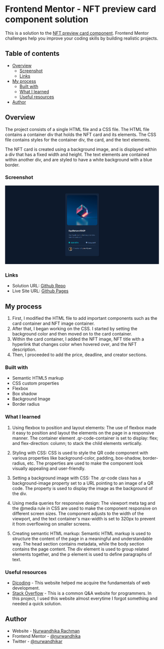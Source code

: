 # Frontend Mentor - NFT preview card component solution

This is a solution to the [NFT preview card component](https://www.frontendmentor.io/challenges/nft-preview-card-component-SbdUL_w0U). Frontend Mentor challenges help you improve your coding skills by building realistic projects.

## Table of contents

- [Overview](#overview)
  - [Screenshot](#screenshot)
  - [Links](#links)
- [My process](#my-process)
  - [Built with](#built-with)
  - [What I learned](#what-i-learned)
  - [Useful resources](#useful-resources)
- [Author](#author)

## Overview

The project consists of a single HTML file and a CSS file. The HTML file contains a container div that holds the NFT card and its elements. The CSS file contains styles for the container div, the card, and the text elements.

The NFT card is created using a background image, and is displayed within a div that has a fixed width and height. The text elements are contained within another div, and are styled to have a white background with a blue border.

### Screenshot

![](./screenshot-nft.png)

### Links

- Solution URL: [Github Repo](https://github.com/nurwandhika/nft-preview-card)
- Live Site URL: [Github Pages](https://your-live-site-url.com)

## My process

1. First, I modified the HTML file to add important components such as the card container and NFT image container.
2. After that, I began working on the CSS. I started by setting the background color and then moved on to the card container.
3. Within the card container, I added the NFT image, NFT title with a hyperlink that changes color when hovered over, and the NFT description.
4. Then, I proceeded to add the price, deadline, and creator sections.

### Built with

- Semantic HTML5 markup
- CSS custom properties
- Flexbox
- Box shadow
- Background Image
- Border radius

### What I learned

1. Using flexbox to position and layout elements:
   The use of flexbox made it easy to position and layout the elements on the page in a responsive manner. The container element .qr-code-container is set to display: flex; and flex-direction: column; to stack the child elements vertically.

2. Styling with CSS:
   CSS is used to style the QR code component with various properties like background-color, padding, box-shadow, border-radius, etc. The properties are used to make the component look visually appealing and user-friendly.

3. Setting a background image with CSS:
   The .qr-code class has a background-image property set to a URL pointing to an image of a QR code. The property is used to display the image as the background of the div.

4. Using media queries for responsive design:
   The viewport meta tag and the @media rule in CSS are used to make the component responsive on different screen sizes. The component adjusts to the width of the viewport, and the text container's max-width is set to 320px to prevent it from overflowing on smaller screens.

5. Creating semantic HTML markup:
   Semantic HTML markup is used to structure the content of the page in a meaningful and understandable way. The head section contains metadata, while the body section contains the page content. The div element is used to group related elements together, and the p element is used to define paragraphs of text.

### Useful resources

- [Dicoding](https://www.dicoding.com/) - This website helped me acquire the fundamentals of web development.
- [Stack Overflow](https://stackoverflow.com/) - This is a common Q&A website for programmers. In this project, I used this website almost everytime I forgot something and needed a quick solution.

## Author

- Website - [Nurwandhika Rachman](https://github.com/nurwandhika)
- Frontend Mentor - [@nurwandhika](https://www.frontendmentor.io/profile/nurwandhika)
- Twitter - [@nurwandhikar](https://www.twitter.com/nurwandhikar)
